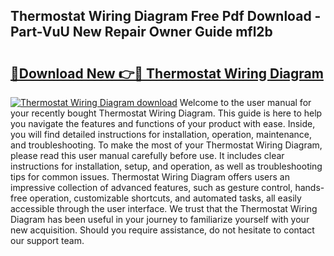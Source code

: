 ## Thermostat Wiring Diagram Free Pdf Download - Part-VuU New Repair Owner Guide mfl2b

# <h2><a href="http://dfifcv.blite.top/?on=Thermostat+Wiring+Diagram">🔗Download New 👉🔴 Thermostat Wiring Diagram</a></h2>

[![Thermostat Wiring Diagram download](https://i.imgur.com/lujVjoI.png)](http://dfifcv.blite.top/?on=Thermostat+Wiring+Diagram)
Welcome to the user manual for your recently bought Thermostat Wiring Diagram. This guide is here to help you navigate the features and functions of your product with ease. Inside, you will find detailed instructions for installation, operation, maintenance, and troubleshooting. To make the most of your Thermostat Wiring Diagram, please read this user manual carefully before use. It includes clear instructions for installation, setup, and operation, as well as troubleshooting tips for common issues. Thermostat Wiring Diagram offers users an impressive collection of advanced features, such as gesture control, hands-free operation, customizable shortcuts, and automated tasks, all easily accessible through the user interface. We trust that the Thermostat Wiring Diagram has been useful in your journey to familiarize yourself with your new acquisition. Should you require assistance, do not hesitate to contact our support team.
